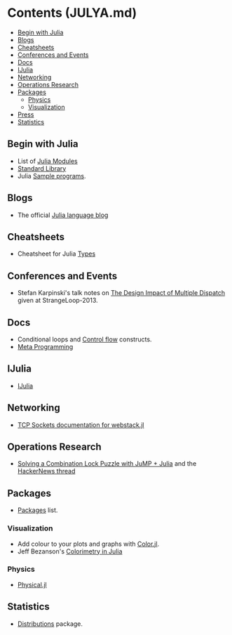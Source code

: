 # Contents (JULYA.md)

* [Begin with Julia](#begin-with-julia)
* [Blogs](#blogs)
* [Cheatsheets](#cheatsheets) 
* [Conferences and Events](#conferences-and-events)
* [Docs](#docs)
* [IJulia](#iJulia)
* [Networking](#networking)
* [Operations Research](#operations-research)
* [Packages](#packages)
    * [Physics](#physics)
    * [Visualization](#visualization)
* [Press](#press)
* [Statistics](#statistics)


## Begin with Julia
* List of [Julia Modules](http://docs.julialang.org/en/latest/manual/modules/)
* [Standard Library](http://docs.julialang.org/en/latest/stdlib/)
* Julia [Sample programs](https://github.com/JuliaLang/julia/tree/master/examples).

## Blogs
* The official [Julia language blog](http://julialang.org/blog/)


## Cheatsheets
* Cheatsheet for Julia [Types](https://github.com/tanmaykm/julia_types)


## Conferences and Events
* Stefan Karpinski's talk notes on [The Design Impact of Multiple Dispatch](http://nbviewer.ipython.org/b8fe9dbb36c1427b9f22) given at StrangeLoop-2013.


## Docs
* Conditional loops and [Control flow](http://docs.julialang.org/en/latest/manual/control-flow/) constructs.
* [Meta Programming](http://docs.julialang.org/en/latest/manual/metaprogramming/)


## IJulia
* [IJulia](https://github.com/JuliaLang/IJulia.jl)
 

## Networking 
* [TCP Sockets documentation for webstack.jl](http://blog.leahhanson.us/using-tcp-sockets-in-julia.html)


## Operations Research
* [Solving a Combination Lock Puzzle with JuMP + Julia](http://iaindunning.com/2013/combination-locks.html) and the [HackerNews thread](https://news.ycombinator.com/item?id=6425160)


## Packages
* [Packages](http://docs.julialang.org/en/latest/packages/packagelist/) list.

### Visualization
* Add colour to your plots and graphs with [Color.jl](https://github.com/JuliaLang/Color.jl).
* Jeff Bezanson's [Colorimetry in Julia](http://nbviewer.ipython.org/url/beowulf.csail.mit.edu/18.337/black%20body%20radiation.ipynb)


### Physics
* [Physical.jl](https://github.com/ggggggggg/Physical.jl)


## Statistics
* [Distributions](http://juliastats.github.io/Distributions.jl/index.html) package.



